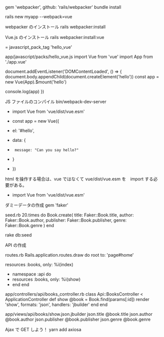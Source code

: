 gem 'webpacker', github: 'rails/webpacker'
bundle install

rails new myapp --webpack=vue

webpacker のインストール
rails webpacker:install

Vue.js のインストール
rails webpacker:install:vue

= javascript_pack_tag 'hello_vue'

app/javascript/packs/hello_vue.js
import Vue from 'vue'
import App from './app.vue'

document.addEventListener('DOMContentLoaded', () => {
  document.body.appendChild(document.createElement('hello'))
  const app = new Vue(App).$mount('hello')

  console.log(app)
})


JS ファイルのコンパイル
bin/webpack-dev-server

+ import Vue from 'vue/dist/vue.esm'

+ const app = new Vue({
+    el: '#hello',
+    data: {
+      message: "Can you say hello?"
+    }
+ })

html を操作する場合は、vue ではなくて vue/dist/vue.esm を　import する必要がある。
+ import Vue from 'vue/dist/vue.esm'

ダミーデータの作成
gem 'faker'

seed.rb
20.times do
  Book.create(
    title: Faker::Book.title,
    author: Faker::Book.author,
    publisher: Faker::Book.publisher,
    genre: Faker::Book.genre
  )
end

rake db:seed

API の作成

routes.rb
Rails.application.routes.draw do
  root to: 'page#home'

  resources :books, only: %i(index)

+ namespace :api do
+   resources :books, only: %i(show)
+ end
end

app/controllers/api/books_controller.rb
class Api::BooksController < ApplicationController
  def show
    @book = Book.find(params[:id])
    render 'show', formats: 'json', handlers: 'jbuilder'
  end
end

app/views/api/books/show.json.jbuilder
json.title     @book.title
json.author    @book.author
json.publisher @book.publisher
json.genre     @book.genre

Ajax で GET しよう！
 yarn add axiosa
